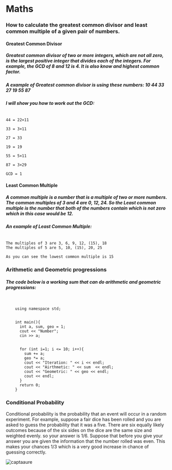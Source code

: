 # Maths
### How to calculate the greatest common divisor and least common multiple of a given pair of numbers.
#### **Greatest Common Divisor**
##### Greatest common divisor of two or more integers, which are not all zero, is the largest positive integer that divides each of the integers. For example, the GCD of 8 and 12 is 4. It is also know and highest common factor. 
##### A example of Greatest common divisor is using these numbers: 10 44 33 27 19 55 87
##### I will show you how to work out the GCD:
```10 = 2×5

44 = 22×11

33 = 3×11

27 = 33

19 = 19

55 = 5×11

87 = 3×29

GCD = 1
```
#### **Least Common Multiple**

##### A common multiple is a number that is a multiple of two or more numbers. The common multiples of 3 and 4 are 0, 12, 24. So the Least common multiple is the number that both of the numbers contain which is not zero which in this case would be 12.

##### An example of Least Common Multiple:

```Numbers: 3 and 5 

The multiples of 3 are 3, 6, 9, 12, (15), 18
The multiples of 5 are 5, 10, (15), 20, 25

As you can see the lowest common multiple is 15
```



### Arithmetic and Geometric progressions
##### The code below is a working sum that can do arithmetic and geometric progressions:
``` #include <iostream>
	

	using namespace std;
	

	int main(){
	  int a, sum, geo = 1;
	  cout << "Number";
	  cin >> a;
	  
	  
	  for (int i=1; i <= 10; i++){
	    sum += a;
	    geo *= a;
	    cout << "Iteration: " << i << endl;
	    cout << "Airthmetic: " << sum  << endl;
	    cout << "Geometric: " << geo << endl;
	    cout << endl;
	  }
	  return 0;
	} 
```

### Conditional Probability 
Conditional probability is the probability that an event will occur in a random experiment. For example, suppose a fair dice has been rolled and you are asked to guess the probability that it was a five. There are six equally likely outcomes because of the six sides on the dice are the same size and weighted evenly. so your answer is 1/6. Suppose that before you give your answer you are given the information that the number rolled was even. This makes your chances 1/3 which is a very good increase in chance of guessing correctly.

![captaaure](https://user-images.githubusercontent.com/31927415/36474138-7c5e555e-16ee-11e8-997e-954836d39d5a.PNG)
